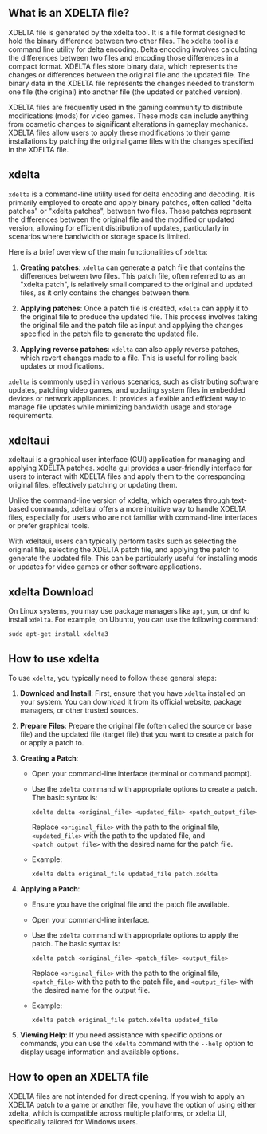 ## What is an XDELTA file?

XDELTA file is generated by the xdelta tool. It is a file format designed to hold the binary difference between two other files. The xdelta tool is a command line utility for delta encoding. Delta encoding involves calculating the differences between two files and encoding those differences in a compact format. XDELTA files store binary data, which represents the changes or differences between the original file and the updated file. The binary data in the XDELTA file represents the changes needed to transform one file (the original) into another file (the updated or patched version).

XDELTA files are frequently used in the gaming community to distribute modifications (mods) for video games. These mods can include anything from cosmetic changes to significant alterations in gameplay mechanics. XDELTA files allow users to apply these modifications to their game installations by patching the original game files with the changes specified in the XDELTA file.

## xdelta

`xdelta` is a command-line utility used for delta encoding and decoding. It is primarily employed to create and apply binary patches, often called "delta patches" or "xdelta patches", between two files. These patches represent the differences between the original file and the modified or updated version, allowing for efficient distribution of updates, particularly in scenarios where bandwidth or storage space is limited.

Here is a brief overview of the main functionalities of `xdelta`:

1.  **Creating patches**: `xdelta` can generate a patch file that contains the differences between two files. This patch file, often referred to as an "xdelta patch", is relatively small compared to the original and updated files, as it only contains the changes between them.
    
2.  **Applying patches**: Once a patch file is created, `xdelta` can apply it to the original file to produce the updated file. This process involves taking the original file and the patch file as input and applying the changes specified in the patch file to generate the updated file.
    
3.  **Applying reverse patches**: `xdelta` can also apply reverse patches, which revert changes made to a file. This is useful for rolling back updates or modifications.
    

`xdelta` is commonly used in various scenarios, such as distributing software updates, patching video games, and updating system files in embedded devices or network appliances. It provides a flexible and efficient way to manage file updates while minimizing bandwidth usage and storage requirements.

## xdeltaui

xdeltaui is a graphical user interface (GUI) application for managing and applying XDELTA patches. xdelta gui	provides a user-friendly interface for users to interact with XDELTA files and apply them to the corresponding original files, effectively patching or updating them.

Unlike the command-line version of xdelta, which operates through text-based commands, xdeltaui offers a more intuitive way to handle XDELTA files, especially for users who are not familiar with command-line interfaces or prefer graphical tools.

With xdeltaui, users can typically perform tasks such as selecting the original file, selecting the XDELTA patch file, and applying the patch to generate the updated file. This can be particularly useful for installing mods or updates for video games or other software applications.

## xdelta Download

On Linux systems, you may use package managers like `apt`, `yum`, or `dnf` to install `xdelta`. For example, on Ubuntu, you can use the following command:

```
sudo apt-get install xdelta3
```

## How to use xdelta

To use `xdelta`, you typically need to follow these general steps:

1.  **Download and Install**: First, ensure that you have `xdelta` installed on your system. You can download it from its official website, package managers, or other trusted sources.
    
2.  **Prepare Files**: Prepare the original file (often called the source or base file) and the updated file (target file) that you want to create a patch for or apply a patch to.
    
3.  **Creating a Patch**:
    
    -   Open your command-line interface (terminal or command prompt).
    -   Use the `xdelta` command with appropriate options to create a patch. The basic syntax is:
               
        ```
        xdelta delta <original_file> <updated_file> <patch_output_file>
        ``` 
        
        Replace `<original_file>` with the path to the original file, `<updated_file>` with the path to the updated file, and `<patch_output_file>` with the desired name for the patch file.
    -   Example:
               
        ```
        xdelta delta original_file updated_file patch.xdelta
        ``` 
        
4.  **Applying a Patch**:
    
    -   Ensure you have the original file and the patch file available.
    -   Open your command-line interface.
    -   Use the `xdelta` command with appropriate options to apply the patch. The basic syntax is:
        
      
        ```
        xdelta patch <original_file> <patch_file> <output_file>
        ``` 
        
        Replace `<original_file>` with the path to the original file, `<patch_file>` with the path to the patch file, and `<output_file>` with the desired name for the output file.
    -   Example:
                
        ```
        xdelta patch original_file patch.xdelta updated_file
        ``` 
        
5.  **Viewing Help**: If you need assistance with specific options or commands, you can use the `xdelta` command with the `--help` option to display usage information and available options.
    
## How to open an XDELTA file

XDELTA files are not intended for direct opening. If you wish to apply an XDELTA patch to a game or another file, you have the option of using either xdelta, which is compatible across multiple platforms, or xdelta UI, specifically tailored for Windows users.

